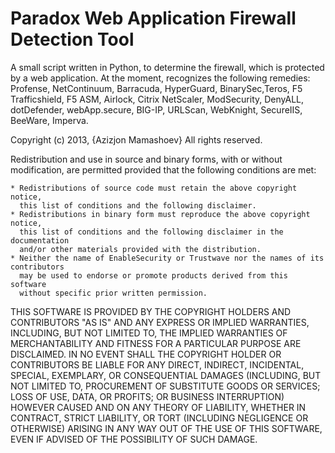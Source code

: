 Paradox Web Application Firewall Detection Tool
============

A small script written in Python, to determine the firewall, 
which is protected by a web application. At the moment, recognizes
the following remedies: Profense, NetContinuum, Barracuda, HyperGuard,
BinarySec,Teros, F5 Trafficshield, F5 ASM, Airlock, Citrix NetScaler,
ModSecurity, DenyALL, dotDefender, webApp.secure, BIG-IP, URLScan, 
WebKnight, SecureIIS, BeeWare, Imperva.

Copyright (c) 2013, {Azizjon Mamashoev}
All rights reserved.

Redistribution and use in source and binary forms, with or without modification,
are permitted provided that the following conditions are met:

    * Redistributions of source code must retain the above copyright notice,
      this list of conditions and the following disclaimer.
    * Redistributions in binary form must reproduce the above copyright notice,
      this list of conditions and the following disclaimer in the documentation
      and/or other materials provided with the distribution.
    * Neither the name of EnableSecurity or Trustwave nor the names of its contributors
      may be used to endorse or promote products derived from this software
      without specific prior written permission.

THIS SOFTWARE IS PROVIDED BY THE COPYRIGHT HOLDERS AND CONTRIBUTORS "AS IS" AND
ANY EXPRESS OR IMPLIED WARRANTIES, INCLUDING, BUT NOT LIMITED TO, THE IMPLIED
WARRANTIES OF MERCHANTABILITY AND FITNESS FOR A PARTICULAR PURPOSE ARE DISCLAIMED.
IN NO EVENT SHALL THE COPYRIGHT HOLDER OR CONTRIBUTORS BE LIABLE FOR ANY DIRECT,
INDIRECT, INCIDENTAL, SPECIAL, EXEMPLARY, OR CONSEQUENTIAL DAMAGES (INCLUDING,
BUT NOT LIMITED TO, PROCUREMENT OF SUBSTITUTE GOODS OR SERVICES; LOSS OF USE,
DATA, OR PROFITS; OR BUSINESS INTERRUPTION) HOWEVER CAUSED AND ON ANY THEORY OF
LIABILITY, WHETHER IN CONTRACT, STRICT LIABILITY, OR TORT (INCLUDING NEGLIGENCE
OR OTHERWISE) ARISING IN ANY WAY OUT OF THE USE OF THIS SOFTWARE, EVEN IF ADVISED
OF THE POSSIBILITY OF SUCH DAMAGE.
